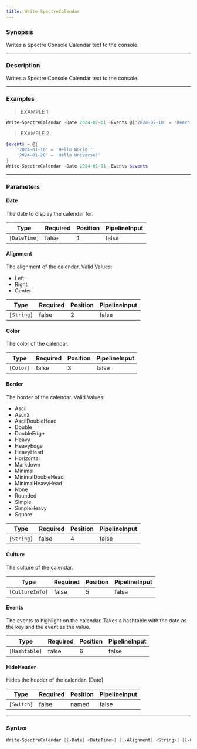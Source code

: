 ```yaml
---
title: Write-SpectreCalendar
---
```




### Synopsis
Writes a Spectre Console Calendar text to the console.

---

### Description

Writes a Spectre Console Calendar text to the console.

---

### Examples
> EXAMPLE 1

```powershell
Write-SpectreCalendar -Date 2024-07-01 -Events @{'2024-07-10' = 'Beach time!'; '2024-07-20' = 'Barbecue' }
```
> EXAMPLE 2

```powershell
$events = @{
    '2024-01-10' = 'Hello World!'
    '2024-01-20' = 'Hello Universe!'
}
Write-SpectreCalendar -Date 2024-01-01 -Events $events
```

---

### Parameters
#### **Date**
The date to display the calendar for.

|Type        |Required|Position|PipelineInput|
|------------|--------|--------|-------------|
|`[DateTime]`|false   |1       |false        |

#### **Alignment**
The alignment of the calendar.
Valid Values:

* Left
* Right
* Center

|Type      |Required|Position|PipelineInput|
|----------|--------|--------|-------------|
|`[String]`|false   |2       |false        |

#### **Color**
The color of the calendar.

|Type     |Required|Position|PipelineInput|
|---------|--------|--------|-------------|
|`[Color]`|false   |3       |false        |

#### **Border**
The border of the calendar.
Valid Values:

* Ascii
* Ascii2
* AsciiDoubleHead
* Double
* DoubleEdge
* Heavy
* HeavyEdge
* HeavyHead
* Horizontal
* Markdown
* Minimal
* MinimalDoubleHead
* MinimalHeavyHead
* None
* Rounded
* Simple
* SimpleHeavy
* Square

|Type      |Required|Position|PipelineInput|
|----------|--------|--------|-------------|
|`[String]`|false   |4       |false        |

#### **Culture**
The culture of the calendar.

|Type           |Required|Position|PipelineInput|
|---------------|--------|--------|-------------|
|`[CultureInfo]`|false   |5       |false        |

#### **Events**
The events to highlight on the calendar.
Takes a hashtable with the date as the key and the event as the value.

|Type         |Required|Position|PipelineInput|
|-------------|--------|--------|-------------|
|`[Hashtable]`|false   |6       |false        |

#### **HideHeader**
Hides the header of the calendar. (Date)

|Type      |Required|Position|PipelineInput|
|----------|--------|--------|-------------|
|`[Switch]`|false   |named   |false        |

---

### Syntax
```powershell
Write-SpectreCalendar [[-Date] <DateTime>] [[-Alignment] <String>] [[-Color] <Color>] [[-Border] <String>] [[-Culture] <CultureInfo>] [[-Events] <Hashtable>] [-HideHeader] [<CommonParameters>]
```
